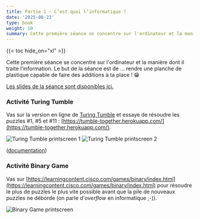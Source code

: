 ```yaml
---
title: Partie 1 – C’est quoi l’informatique ?
date: '2025-08-23'
type: book
weight: 10
summary: Cette première séance se concentre sur l'ordinateur et la manière dont il traite l'information. Le but de la séance est de ... rendre une planche de plastique capable de faire des additions à ta place ! 😁
---
```


{{< toc hide_on="xl" >}}

Cette première séance se concentre sur l'ordinateur et la manière dont il traite l'information. Le but de la séance est de ... rendre une planche de plastique capable de faire des additions à ta place ! 😁

[Les slides de la séance sont disponibles ici.](INFOB000-Cours-prepa-session01.pdf)

### Activité Turing Tumble

Vas sur la version en ligne de [Turing Tumble](https://tumble-together.herokuapp.com/) et essaye de résoudre les puzzles \#1, \#5 et \#11 : [https://tumble-together.herokuapp.com/](https://tumble-together.herokuapp.com/).

![Turing Tumble printscreen 1](turingtumble1.jpg)
![Turing Tumble printscreen 2](turingtumble2.jpg)

([documentation](https://upperstory.com/turingtumble/assets/educator-guide-2021.pdf))

### Activité Binary Game

Vas sur [https://learningcontent.cisco.com/games/binary/index.html](https://learningcontent.cisco.com/games/binary/index.html) pour résoudre le plus de puzzles le plus vite possible avant que la pile de nouveaux puzzles ne déborde (on parle d'*overflow* en informatique ;-)).

![Binary Game printscreen](binarygame.jpg)
